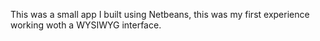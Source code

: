 This was a small app I built using Netbeans, this was my first experience working woth a WYSIWYG interface.
